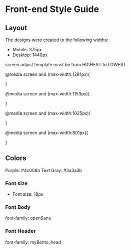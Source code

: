 # Front-end Style Guide

## Layout

The designs were created to the following widths:

- Mobile: 375px
- Desktop: 1440px

screen adjust template
must be from HIGHEST to LOWEST

@media screen and (max-width:1281px){

}

@media screen and (max-width:1153px){

}

@media screen and (max-width:1025px){

}

@media screen and (max-width:801px){

}

## Colors
Purple: #4c008a
Text Gray: #3a3a3b

### Font size
- Font size: 18px

### Font Body
 font-family: openSans

### Font Header
  font-family: myBento_head